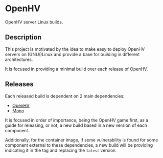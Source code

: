 # OpenHV

OpenHV server Linux builds.

## Description  

This project is motivated by the idea to make easy to deploy OpenHV servers on (GNU/)Linux and provide a base for building in different architectures.

It is focused in providing a minimal build over each release of OpenHV.

## Releases

Each released build is dependent on 2 main dependencies:
* [OpenHV](https://github.com/OpenHV/OpenHV)
* [Mono](https://github.com/mono/mono)

It is focused in order of importance, being the OpenHV game first, as a guide for releasing, or not, a new build based in a new version of each component.

Additionally, for the container image, if some vulnerability is found for some component external to these dependencies, a new build will be providing indicating it in the tag and replacing the `latest` version.
